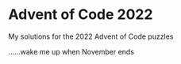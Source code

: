 # Advent of Code 2022

My solutions for the 2022 Advent of Code puzzles

......wake me up when November ends
